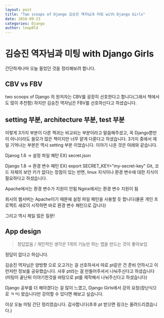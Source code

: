 ```yaml
---
layout: post
title: "Two scoops of Django 김승진 역자님과 미팅 with Django Girls"
date: 2016-09-23
categories: Django
author: leop0ld
---
```


김승진 역자님과 미팅 with Django Girls
=====


간단하게나마 오늘 들었던 것을 정리해보려 합니다.

## CBV vs FBV

two scoops of Django 의 원저자는 CBV를 굉장히 선호한다고 합니다(그래서 책에서도 많이 추천함)
하지만 김승진 역자님은 FBV를 선호하신다고 하셨습니다.

## setting 부분, architecture 부분, test 부분

이렇게 3가지 부분이 다른 책과는 비교되는 부분이라고 말씀해주셨고, 꼭 Django뿐만이 아니더라도 쓸모가 많은 책이지만 너무 얕게 다룬다고 하셨습니다.
3가지 중에서 제일 기억나는 부분은 역시 setting 부분 이었습니다.
이야기 나온 것은 아래와 같습니다.

Djanog 1.6 -> 설정 파일 패턴 EX) secret.json

Django 1.8 -> 환경 변수 패턴 EX) export SECRET_KEY="my-secret-key"
Git, 코드 자체의 보안 키가 없다는 장점이 있는 반면, linux 지식이나 환경 변수에 대한 지식이 필요하다고 하셨습니다.

Apache에서는 환경 변수가 지원이 안됨
Nginx에서는 환경 변수 지원이 됨

회사의 웹서버는 Apache이기 때문에 설정 파일 패턴을 사용할 듯 합니다(물론 개인 프로젝트 새로이 시작하면 바로 환경 변수 패턴으로 갑니다)

그리고 역시 제일 많은 질문!

## App design 
> 정답없음 / 개인적인 생각은 1개의 기능만 하는 앱을 만드는 것이 좋아보임

정답이 없다고 하십니다.

김승진 역자님은 양방향 으로 오고가는 걸 선호하셔서 따로 pt같은 건 준비 안하시고 이런저런 정보를 공유했습니다.
사후 pt라는 걸 만들어주셔서 나눠주신다고 하셨습니다(미팅이 끝난뒤 이야기한것을 바탕으로 pt를 제작해서 나눠주신다고 하셨습니다)

Django 공부를 더 해야겠다는 걸 많이 느꼈고, Django Girls에서 강의 요청(장난식으로 ㅋㅋ) 왔습니다만 강의할 수 있다면 해보고 싶습니다.

이상 오늘 미팅 간단 정리였습니다. 감사합니다(추후 pt 받으면 링크는 올려드리겠습니다.)


